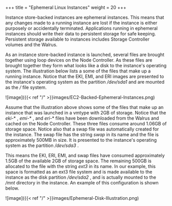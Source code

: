 +++
title = "Ephemeral Linux Instances"
weight = 20
+++

Instance store-backed instances are ephemeral instances. This means that any changes made to a running instance are lost if the instance is either purposely or accidentally terminated. Applications running in ephemeral instances should write their data to persistent storage for safe keeping. Persistent storage available to instances includes Storage Controller volumes and the Walrus. 

As an instance store-backed instance is launched, several files are brought together using loop devices on the Node Controller. As these files are brought together they form what looks like a disk to the instance's operating system. The illustration below lists a some of the files that make up a running instance. Notice that the EKI, EMI, and ERI images are presented to the instance's operating system as the partition */dev/sda1* and are mounted as the */* file system. 




![image]({{< ref "/" >}}images/EC2-Backed-Ephemeral-Instances.png)




Assume that the illustration above shows some of the files that make up an instance that was launched in a vmtype with 2GB of storage. Notice that the *eki-** , *emi-** , and *eri-** files have been downloaded from the Walrus and cached on the Node Controller. These three files consume around 1.06GB of storage space. Notice also that a swap file was automatically created for the instance. The swap file has the string *swap* in its name and the file is approximately 500MB in size. It is presented to the instance's operating system as the partition */dev/sda3* . 

This means the EKI, ERI, EMI, and swap files have consumed approximately 1.5GB of the available 2GB of storage space. The remaining 500GB is allocated to the file with the string *ext3* in its name. In our example, this space is formatted as an ext3 file system and is made available to the instance as the disk partition */dev/sda2* , and is actually mounted to the */mnt* directory in the instance. An example of this configuration is shown below. 




![image]({{< ref "/" >}}images/Ephemeral-Disk-Illustration.png)





